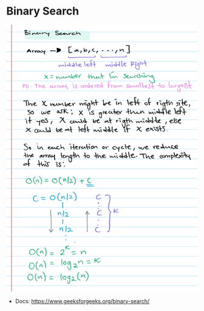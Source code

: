 # Binary Search

![Explanation](https://github.com/AaronGG11/programming-logic-problems/blob/master/IMAGES/BinarySearch.png?raw=true)

- Docs: https://www.geeksforgeeks.org/binary-search/
